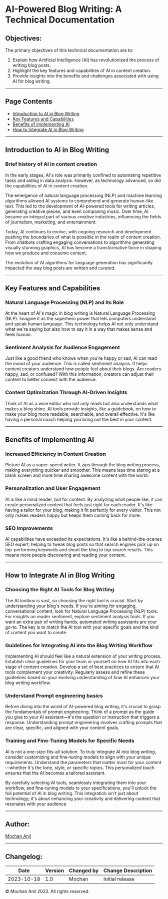 # AI-Powered Blog Writing: A Technical Documentation

## Objectives:

The primary objectives of this technical documentation are to:

1. Explain how Artificial Intelligence (AI) has revolutionized the process of writing blog posts.
2. Highlight the key features and capabilities of AI in content creation.
3. Provide insights into the benefits and challenges associated with using AI for blog writing.

----

## Page Contents

- [Introduction to AI in Blog Writing](#introduction-to-ai-in-blog-writing)
- [Key Features and Capabilities](#key-features-and-capabilities)
- [Benefits of implementing AI](#benefits-of-implementing-ai)
- [How to Integrate AI in Blog Writing](#how-to-integrate-ai-in-blog-writing)

----

## Introduction to AI in Blog Writing

### Brief history of AI in content creation

In the early stages, AI's role was primarily confined to automating repetitive tasks and aiding in data analysis. However, as technology advanced, so did the capabilities of AI in content creation. 

The emergence of natural language processing (NLP) and machine learning algorithms allowed AI systems to comprehend and generate human-like text. This led to the development of AI-powered tools for writing articles, generating creative pieces, and even composing music. Over time, AI became an integral part of various creative industries, influencing the fields of journalism, marketing, and entertainment. 

Today, AI continues to evolve, with ongoing research and development pushing the boundaries of what is possible in the realm of content creation. From chatbots crafting engaging conversations to algorithms generating visually stunning graphics, AI has become a transformative force in shaping how we produce and consume content.

The evolution of AI algorithms for language generation has significantly impacted the way blog posts are written and curated.

----

## Key Features and Capabilities

### Natural Language Processing (NLP) and its Role
At the heart of AI's magic in blog writing is Natural Language Processing (NLP). Imagine it as the superhero power that lets computers understand and speak human language. This technology helps AI not only understand what we're saying but also how to say it in a way that makes sense and feels human.

### Sentiment Analysis for Audience Engagement
Just like a good friend who knows when you're happy or sad, AI can read the mood of your audience. This is called sentiment analysis. It helps content creators understand how people feel about their blogs. Are readers happy, sad, or confused? With this information, creators can adjust their content to better connect with the audience.

### Content Optimization Through AI-Driven Insights
Think of AI as a wise editor who not only reads but also understands what makes a blog shine. AI tools provide insights, like a guidebook, on how to make your blog more readable, searchable, and overall effective. It's like having a personal coach helping you bring out the best in your content.

----

## Benefits of implementing AI

### Increased Efficiency in Content Creation
Picture AI as a super-speed writer. It zips through the blog writing process, making everything quicker and smoother. This means less time staring at a blank screen and more time sharing awesome content with the world.

### Personalization and User Engagement
AI is like a mind reader, but for content. By analyzing what people like, it can create personalized content that feels just right for each reader. It's like having a tailor for your blog, making it fit perfectly for every visitor. This not only makes readers happy but keeps them coming back for more.

### SEO Improvements
AI capabilities have exceeded its expectations. It's like a behind-the-scenes SEO expert, helping to tweak blog posts so that search engines pick up on top-performing keywords and shoot the blog to top search results. This means more people discovering and reading your content.

----

## How to Integrate AI in Blog Writing

### Choosing the Right AI Tools for Blog Writing

The AI toolbox is vast, so choosing the right tool is crucial. Start by understanding your blog's needs. If you're aiming for engaging, conversational content, look for Natural Language Processing (NLP) tools. For insights on reader sentiment, explore sentiment analysis tools. If you want an extra pair of writing hands, automated writing assistants are your go-to. The key is to match the AI tool with your specific goals and the kind of content you want to create.

### Guidelines for Integrating AI into the Blog Writing Workflow

Implementing AI should feel like a natural extension of your writing process. Establish clear guidelines for your team or yourself on how AI fits into each stage of content creation. Develop a set of best practices to ensure that AI tools complement your creativity. Regularly assess and refine these guidelines based on your evolving understanding of how AI enhances your blog writing workflow.

### Understand Prompt engineering basics

Before diving into the world of AI-powered blog writing, it's crucial to grasp the fundamentals of prompt engineering. Think of a prompt as the guide you give to your AI assistant—it's the question or instruction that triggers a response. Understanding prompt engineering involves crafting prompts that are clear, specific, and aligned with your content goals.

### Training and Fine-Tuning Models for Specific Needs

AI is not a one-size-fits-all solution. To truly integrate AI into blog writing, consider customizing and fine-tuning models to align with your unique requirements. Understand the parameters that matter most for your content—whether it's the tone, style, or specific topics. This personalized touch ensures that the AI becomes a tailored assistant.

By carefully selecting AI tools, seamlessly integrating them into your workflow, and fine-tuning models to your specifications, you'll unlock the full potential of AI in blog writing. This integration isn't just about technology; it's about enhancing your creativity and delivering content that resonates with your audience.

----

## Author:

[Mochan Anil](https://www.linkedin.com/in/mochan-anil/) 

----

## Changelog:

| Date |	Version|	Changed by | Change Description |
| ---- | ---- | ---- | ---- |
| 2023-10-18 | 1.0 | Mochan | Initial release |


© Mochan Anil 2023. All rights reserved.
